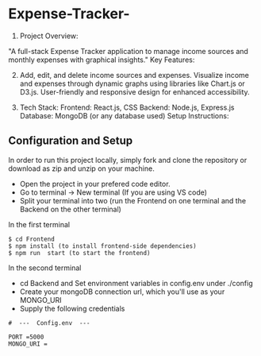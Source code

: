﻿# Expense-Tracker-
 
1) Project Overview:

"A full-stack Expense Tracker application to manage income sources and monthly expenses with graphical insights."
Key Features:

2) Add, edit, and delete income sources and expenses.
Visualize income and expenses through dynamic graphs using libraries like Chart.js or D3.js.
User-friendly and responsive design for enhanced accessibility.

3) Tech Stack:
Frontend: React.js, CSS
Backend: Node.js, Express.js
Database: MongoDB (or any database used)
Setup Instructions:

## Configuration and Setup

In order to run this project locally, simply fork and clone the repository or download as zip and unzip on your machine.

- Open the project in your prefered code editor.
- Go to terminal -> New terminal (If you are using VS code)
- Split your terminal into two (run the Frontend on one terminal and the Backend on the other terminal)

In the first terminal

```
$ cd Frontend
$ npm install (to install frontend-side dependencies)
$ npm run  start (to start the frontend)
```

In the second terminal

- cd Backend and Set environment variables in config.env under ./config
- Create your mongoDB connection url, which you'll use as your MONGO_URI
- Supply the following credentials

```
#  ---  Config.env  ---

PORT =5000
MONGO_URI =

```
